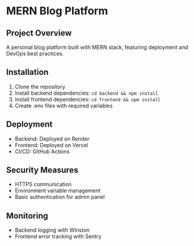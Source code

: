 # MERN Blog Platform

## Project Overview
A personal blog platform built with MERN stack, featuring deployment and DevOps best practices.

## Installation
1. Clone the repository
2. Install backend dependencies: `cd backend && npm install`
3. Install frontend dependencies: `cd frontend && npm install`
4. Create .env files with required variables

## Deployment
- Backend: Deployed on Render
- Frontend: Deployed on Vercel
- CI/CD: GitHub Actions

## Security Measures
- HTTPS communication
- Environment variable management
- Basic authentication for admin panel

## Monitoring
- Backend logging with Winston
- Frontend error tracking with Sentry